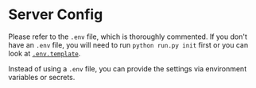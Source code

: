 # Server Config

Please refer to the `.env` file, which is thoroughly commented. If you don't have an `.env` file, you will need to run `python run.py init` first or you can look at [`.env.template`](https://github.com/xlwings/xlwings-server/blob/main/.env.template).

Instead of using a `.env` file, you can provide the settings via environment variables or secrets.
